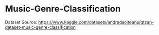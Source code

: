 # Music-Genre-Classification

Dataset Source: https://www.kaggle.com/datasets/andradaolteanu/gtzan-dataset-music-genre-classification
